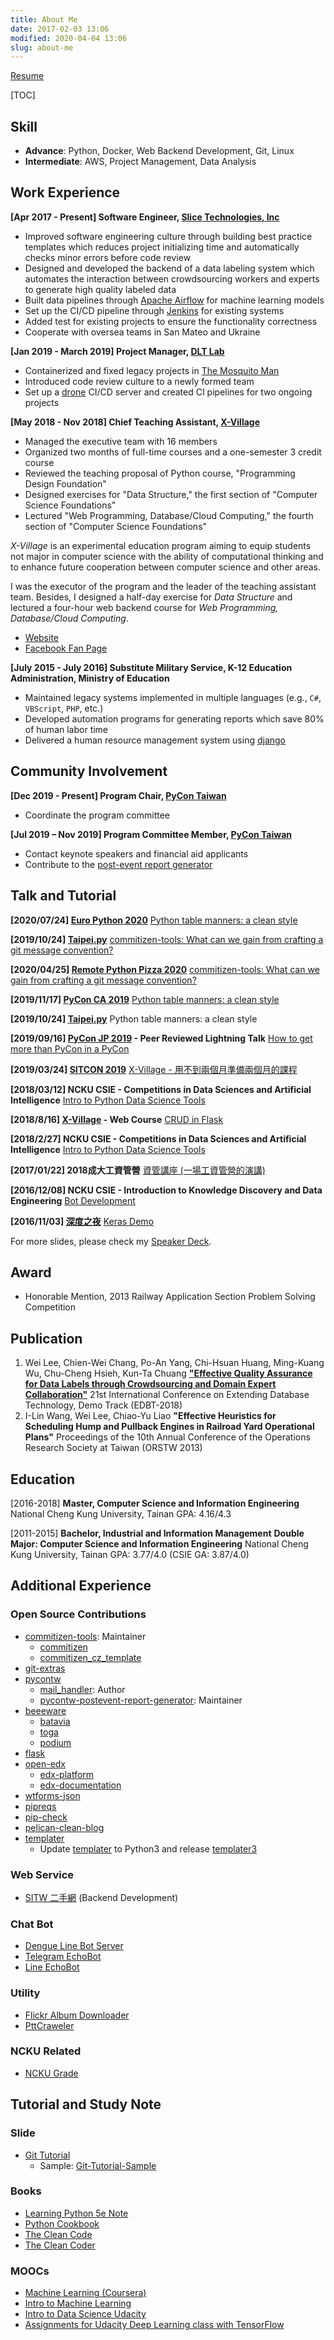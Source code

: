 ```yaml
---
title: About Me
date: 2017-02-03 13:06
modified: 2020-04-04 13:06
slug: about-me
---
```


<a href="{static}/static/resume.pdf">Resume</a>

[TOC]

## Skill
* **Advance**: Python, Docker, Web Backend Development, Git, Linux
* **Intermediate**: AWS, Project Management, Data Analysis

## Work Experience
**[Apr 2017 - Present] Software Engineer, [Slice Technologies, Inc](https://www.slice.com/about)**

* Improved software engineering culture through building best practice templates which reduces project initializing time and automatically checks minor errors before code review
* Designed and developed the backend of a data labeling system which automates the interaction between crowdsourcing workers and experts to generate high quality labeled data
* Built data pipelines through [Apache Airflow](https://airflow.apache.org/) for machine learning models
* Set up the CI/CD pipeline through [Jenkins](https://jenkins.io/) for existing systems
* Added test for existing projects to ensure the functionality correctness
* Cooperate with oversea teams in San Mateo and Ukraine

**[Jan 2019 - March 2019] Project Manager, [DLT Lab](https://dlt.csie.ncku.edu.tw)**

* Containerized and fixed legacy projects in [The Mosquito Man](https://github.com/the-mosquito-man)
* Introduced code review culture to a newly formed team
* Set up a [drone](https://github.com/drone/drone) CI/CD server and created CI pipelines for two ongoing projects

**[May 2018 - Nov 2018] Chief Teaching Assistant, [X-Village](https://www.facebook.com/X-Village-423736361424301/?ref=br_rs)**

* Managed the executive team with 16 members
* Organized two months of full-time courses and a one-semester 3 credit course
* Reviewed the teaching proposal of Python course, "Programming Design Foundation"
* Designed exercises for "Data Structure," the first section of "Computer Science Foundations"
* Lectured "Web Programming, Database/Cloud Computing," the fourth section of "Computer Science Foundations"

*X-Village* is an experimental education program aiming to equip students not major in computer science with the ability of computational thinking and to enhance future cooperation between computer science and other areas.

I was the executor of the program and the leader of the teaching assistant team. Besides, I designed a half-day exercise for *Data Structure* and lectured a four-hour web backend course for *Web Programming, Database/Cloud Computing*.

* [Website](https://sites.google.com/view/x-village/home?authuser=0)
* [Facebook Fan Page](https://www.facebook.com/X-Village-423736361424301/)

**[July 2015 - July 2016] Substitute Military Service, K-12 Education Administration, Ministry of Education**

* Maintained legacy systems implemented in multiple languages (e.g., `C#`, `VBScript`, `PHP`, etc.)
* Developed automation programs for generating reports which save 80% of human labor time
* Delivered a human resource management system using [django](https://www.djangoproject.com)

## Community Involvement
**[Dec 2019 - Present] Program Chair, [PyCon Taiwan](https://tw.pycon.org/2019/en-us/)**

* Coordinate the program committee

**[Jul 2019 – Nov 2019] Program Committee Member, [PyCon Taiwan](https://tw.pycon.org/2019/en-us/)**

* Contact keynote speakers and financial aid applicants
* Contribute to the [post-event report generator](https://github.com/pycontw/pycontw-postevent-report-generator)

## Talk and Tutorial
**[2020/07/24] [Euro Python 2020](https://ep2020.europython.eu/)**
[Python table manners: a clean style](https://speakerdeck.com/leew/python-table-manners-cut-the-cookie-gracefully-at-euro-python-2020)

**[2019/10/24] [Taipei.py](https://www.meetup.com/Taipei-py/events/271185591/)**
[commitizen-tools: What can we gain from crafting a git message convention?](https://speakerdeck.com/leew/commitizen-tools-what-can-we-gain-from-crafting-a-git-message-convention-at-taipey-dot-py)

**[2020/04/25] [Remote Python Pizza 2020](https://remote.python.pizza/)**
[commitizen-tools: What can we gain from crafting a git message convention?](https://speakerdeck.com/leew/what-can-we-gain-from-crafting-a-git-message-convention-at-remote-python-pizza-2020)

**[2019/11/17] [PyCon CA 2019](https://2019.pycon.ca/)**
[Python table manners: a clean style](https://speakerdeck.com/leew/python-table-manners-a-clean-style-at-pycon-ca-2019)

**[2019/10/24] [Taipei.py](https://www.meetup.com/Taipei-py/events/265743666/)**
Python table manners: a clean style

**[2019/09/16] [PyCon JP 2019](https://pycon.jp/2019/) - Peer Reviewed Lightning Talk**
[How to get more than PyCon in a PyCon](https://docs.google.com/presentation/d/1buthYkXvgjbrvb3CT9eXUKklRZOTPc4aN3RgH1PZayk/edit#slide=id.g5cf8cd871b_0_9)

**[2019/03/24] [SITCON 2019](https://sitcon.org/2019)**
[X-Village - 用不到兩個月準備兩個月的課程](https://speakerdeck.com/leew/x-village-yong-bu-dao-liang-ge-yue-zhun-bei-liang-ge-yue-de-ke-cheng)

**[2018/03/12] NCKU CSIE - Competitions in Data Sciences and Artificial Intelligence**
[Intro to Python Data Science Tools](https://github.com/Lee-W/Intro_to_Python_Data_Science_Tools/tree/v.20190312)

**[2018/8/16] [X-Village](https://sites.google.com/view/x-village/home?authuser=0) - Web Course**
[CRUD in Flask](https://speakerdeck.com/leew/x-village-crud-in-flask-1)

**[2018/2/27] NCKU CSIE - Competitions in Data Sciences and Artificial Intelligence**
[Intro to Python Data Science Tools](https://github.com/Lee-W/Intro_to_Python_Data_Science_Tools/tree/v.20180227)

**[2017/01/22] 2018成大工資管營**
[資管講座 (一場工資管營的演講)](https://speakerdeck.com/leew/chang-gong-zi-guan-de-yan-jiang)

**[2016/12/08] NCKU CSIE - Introduction to Knowledge Discovery and Data Engineering**
[Bot Development](https://hackmd.io/p/HkW8LjRfl)

**[2016/11/03] [深度之夜](https://ncku-ccs.kktix.cc/events/97f7bd96)**
[Keras Demo](https://github.com/Lee-W/Keras-Mnist-Example)

For more slides, please check my [Speaker Deck](https://speakerdeck.com/leew/x-village-crud-in-flask).

## Award
* Honorable Mention, 2013 Railway Application Section Problem Solving Competition

## Publication
1. Wei Lee, Chien-Wei Chang, Po-An Yang, Chi-Hsuan Huang, Ming-Kuang Wu, Chu-Cheng Hsieh, Kun-Ta Chuang **["Effective Quality Assurance for Data Labels through Crowdsourcing and Domain Expert Collaboration"](https://openproceedings.org/2018/conf/edbt/paper-243.pdf)** 21st International Conference on Extending Database Technology, Demo Track (EDBT-2018)
2. I-Lin Wang, Wei Lee,  Chiao-Yu Liao **"Effective Heuristics for Scheduling Hump and Pullback Engines in Railroad Yard Operational Plans"** Proceedings of the 10th Annual Conference of the Operations Research Society at Taiwan (ORSTW 2013)

## Education
[2016-2018]
**Master, Computer Science and Information Engineering**
National Cheng Kung University, Tainan
GPA: 4.16/4.3

[2011-2015]
**Bachelor, Industrial and Information Management**
**Double Major: Computer Science and Information Engineering**
National Cheng Kung University, Tainan
GPA: 3.77/4.0 (CSIE GA: 3.87/4.0)

## Additional Experience

### Open Source Contributions
* [commitizen-tools](https://github.com/Woile/commitizen): Maintainer
    * [commitizen](https://github.com/commitizen-tools/commitizen)
    * [commitizen_cz_template](https://github.com/commitizen-tools/commitizen_cz_template)
* [git-extras](https://github.com/tj/git-extras)
* [pycontw](https://github.com/pycontw)
    * [mail_handler](https://github.com/pycontw/mail_handler): Author
    * [pycontw-postevent-report-generator](https://github.com/pycontw/pycontw-postevent-report-generator): Maintainer
* [beeeware](https://beeware.org)
    * [batavia](https://github.com/beeware/batavia)
    * [toga](https://github.com/beeware/toga)
    * [podium](https://github.com/beeware/podium)
* [flask](https://github.com/pallets/flask)
* [open-edx](https://github.com/edx)
    * [edx-platform](https://github.com/edx/edx-platform)
    * [edx-documentation](https://github.com/edx/edx-documentation)
* [wtforms-json](https://github.com/kvesteri/wtforms-json)
* [pipreqs](https://github.com/bndr/pipreqs)
* [pip-check](https://github.com/bartTC/pip-check)
* [pelican-clean-blog](https://github.com/gilsondev/pelican-clean-blog)
* [templater](https://github.com/Lee-W/templater)
    * Update [templater](https://github.com/Lee-W/templater) to Python3 and release [templater3](https://pypi.org/project/templater3/)

### Web Service
* [SITW 二手網](http://sitw-trade.herokuapp.com) (Backend Development)

### Chat Bot
* [Dengue Line Bot Server](https://github.com/NCKU-CCS/line_bot_server)
* [Telegram EchoBot](https://github.com/Lee-W/telegram_echobot)
* [Line EchoBot](https://github.com/Lee-W/line_echobot)

### Utility
* [Flickr Album Downloader](https://github.com/Lee-W/Flickr_Album_Downloader)
* [PttCraweler](https://github.com/Lee-W/PttCrawler)

### NCKU Related
* [NCKU Grade](https://github.com/Lee-W/NCKU_Grade)

## Tutorial and Study Note

### Slide
* [Git Tutorial](https://github.com/Lee-W/git-tutorial)
    * Sample: [Git-Tutorial-Sample](https://github.com/Lee-W/Git-Tutorial-Sample)

### Books
* [Learning Python 5e Note](https://github.com/Lee-W/Learning_Python)
* [Python Cookbook](https://github.com/Lee-W/Python_Cookbook)
* [The Clean Code](http://lee-w.github.io/posts/tech/2018/11/the-clean-code/)
* [The Clean Coder](http://lee-w.github.io/posts/tech/2018/11/the-clean-coder/)

### MOOCs
* [Machine Learning (Coursera)](https://github.com/Lee-W/Machine-Learning-Coursera)
* [Intro to Machine Learning](https://github.com/Lee-W/Intro_to_Machine_Learning_Udacity)
* [Intro to Data Science Udacity](https://github.com/Lee-W/Intro_to_Data_Science_Udacity)
* [Assignments for Udacity Deep Learning class with TensorFlow](https://github.com/Lee-W/Deep-Learning-Udacity)
